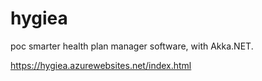# hygiea
poc smarter health plan manager software, with Akka.NET.

https://hygiea.azurewebsites.net/index.html
